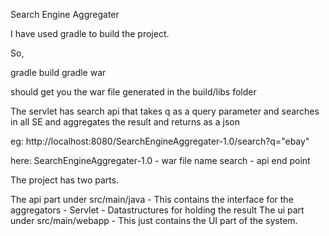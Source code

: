 Search Engine Aggregater

I have used gradle to build the project. 


So,

gradle build 
gradle war 

should get you the war file generated in the build/libs folder

The servlet has search api that takes q as a query parameter and searches in all SE and aggregates the result and returns as a json

eg: http://localhost:8080/SearchEngineAggregater-1.0/search?q="ebay"

here:
SearchEngineAggregater-1.0 - war file name
search - api end point

The project has two parts. 

The api part under src/main/java
	- This contains the interface for the aggregators
	- Servlet
	- Datastructures for holding the result
The ui part under src/main/webapp
	- This just contains the UI part of the system.